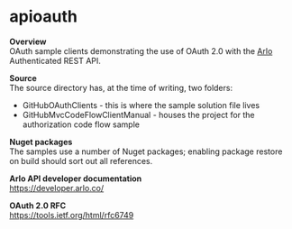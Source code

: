 # apioauth
<strong>Overview</strong><br/>
OAuth sample clients demonstrating the use of OAuth 2.0 with the <a href='https://www.arlo.co/'>Arlo</a> Authenticated REST API.

<strong>Source</strong><br/>
The source directory has, at the time of writing, two folders:
<ul>
<li>GitHubOAuthClients - this is where the sample solution file lives</li>
<li>GitHubMvcCodeFlowClientManual - houses the project for the authorization code flow sample</li>
</ul>

<strong>Nuget packages</strong><br/>
The samples use a number of Nuget packages; enabling package restore on build should sort out all references.

<strong>Arlo API developer documentation</strong><br/>
<a href='https://developer.arlo.co/' target='_blank'>https://developer.arlo.co/</a>

<strong>OAuth 2.0 RFC</strong><br/>
<a href='https://tools.ietf.org/html/rfc6749' target='_blank'>https://tools.ietf.org/html/rfc6749</a>


